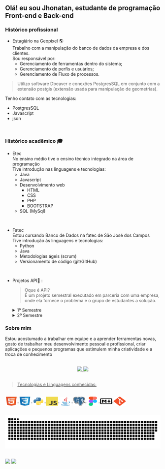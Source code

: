 ## Olá! eu sou Jhonatan, estudante de programação Front-end e Back-end

### Histórico profissional
- Estagiário na Geopixel :earth_americas: <br>
Trabalho com a manipulação do banco de dados da empresa e dos clientes.<br>
Sou responsável por:
  - Gerenciamento de ferramentas dentro do sistema;
  - Gerenciamento de perfis e usuários;
  - Gerenciamento de Fluxo de processos.
> Utilizo software Dbeaver e conexões PostgresSQL em conjunto com a extensão postgis (extensão usada para manipulação de geometrias).<br>

Tenho contato com as tecnologias:<br>
  * PostgresSQL
  * Javascript
  * json
  
<br>

### Histórico acadêmico 🎓
- Etec <br>
No ensino médio tive o ensino técnico integrado na área de programação<br>
Tive introdução nas linguagens e tecnologias:<br>
  * Java 
  * Javascript
  * Desenvolvimento web
    * HTML
    * CSS
    * PHP
    * BOOTSTRAP
  * SQL (MySql)

<br>

* Fatec <br>
Estou cursando Banco de Dados na fatec de São José dos Campos <br>
Tive introdução às linguagens e tecnologias:<br>
  * Python
  * Java
  * Metodologias ágeis (scrum)
  * Versionamento de código (git/GitHub)<br>
  
<br>


* Projetos API:hammer: :
  > Oque é API?<br>
  > É um projeto semestral executado em parceria com uma empresa, onde ela fornece o problema e o grupo de estudantes a solução.
  
  <details>
   <summary> 1º Semestre </summary>
   👥  Grupo: Khali<br>
   🎓  Fatec 1º Semestre - Banco de dados<br>
   ✏️  Função: SCRUM Master<br>
 
   🏢  Empresa: NULL <br>
   🔭  [API 1º Semestre](https://github.com/taniacruzz/Khali/blob/main/README.md)
 
  </details>
  
  <details>
   <summary> 2º Semestre </summary>
    👥  Grupo: Khali<br>
    🎓  Fatec 2º Semestre - Banco de dados<br>
    ✏️  Função: Dev<br>
 
    🏢  Empresa: [2RP NET](https://www.2rpnet.com.br/pt) <br>
    🔭  [API 2º Semestre](https://github.com/projetoKhali/API2Semestre/blob/main/README.md)
 
  </details>


### Sobre mim

Estou acostumado a trabalhar em equipe e a aprender ferramentas novas, gosto de trabalhar meu desenvolvimento pessoal e profissional, criar aplicações e pequenos programas que estimulem minha criatividade e a troca de conhecimento<br>
<br>

<div align="center">
  <a href="https://github.com/JhonatanLop">
  <img height="180em" src="https://github-readme-stats.vercel.app/api?username=JhonatanLop&show_icons=true&theme=dark&include_all_commits=true&count_private=true"/>
  <img height="180em" src="https://github-readme-stats.vercel.app/api/top-langs/?username=JhonatanLop&layout=compact&langs_count=7&theme=dark"/>
</div>
<br>
  
  > Tecnologias e Linguagens conhecidas:
<div style="display: inline_block"><br>
  <img align="center" alt="jhow-HTML" height="30" width="40" src="https://raw.githubusercontent.com/devicons/devicon/master/icons/html5/html5-original.svg">
  <img align="center" alt="jhow-CSS" height="30" width="40" src="https://raw.githubusercontent.com/devicons/devicon/master/icons/css3/css3-original.svg">
  <img align="center" alt="jhow-Python" height="30" width="40" src="https://raw.githubusercontent.com/devicons/devicon/master/icons/python/python-original.svg">
  <img align="center" alt="jhow-Javascript" height="30" width="40" src="https://github.com/devicons/devicon/blob/master/icons/javascript/javascript-original.svg">
  <img align="center" alt="jhow-Java" height="30" width="40" src="https://github.com/devicons/devicon/blob/master/icons/java/java-original.svg">
  <img align="center" alt="jhow-Postgres" height="30" width="40" src="https://github.com/devicons/devicon/blob/master/icons/postgresql/postgresql-original.svg">
  <img align="center" alt="jhow-Figma" height="30" width="40" src="https://github.com/devicons/devicon/blob/master/icons/figma/figma-original.svg">
  <img align="center" alt="jhow-Markdown" height="30" width="40" src="https://github.com/devicons/devicon/blob/master/icons/markdown/markdown-original.svg">
  <img align="center" alt="jhow-Git" height="30" width="40" src="https://github.com/devicons/devicon/blob/master/icons/git/git-original.svg">
</div>

##
![](https://github.com/JhonatanLop/JhonatanLop/blob/output/github-contribution-grid-snake.svg)

##

<div> 
  <a href="https://instagram.com/jhonatan_lopes_lmao" target="_blank"><img src="https://img.shields.io/badge/-Instagram-%23E4405F?style=for-the-badge&logo=instagram&logoColor=white" target="_blank"></a>
  <a href = "mailto:jhooliveira.lopes@gmail.com"><img src="https://img.shields.io/badge/-Gmail-%23333?style=for-the-badge&logo=gmail&logoColor=white" target="_blank"></a>
</div>
